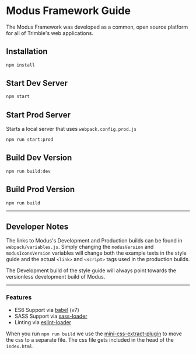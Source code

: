 # Modus Framework Guide

The Modus Framework was developed as a common, open source platform for all of Trimble's web applications.

## Installation

```bash
npm install
```

## Start Dev Server

```bash
npm start
```

## Start Prod Server

Starts a local server that uses `webpack.config.prod.js`

```bash
npm run start:prod
```

## Build Dev Version

```bash
npm run build:dev
```

## Build Prod Version

```bash
npm run build
```

---
## Developer Notes

The links to Modus's Development and Production builds can be found in `webpack/variables.js`. Simply changing the `modusVersion` and `modusIconsVersion` variables will change both the example texts in the style guide and the actual `<link>` and `<script>` tags used in the production builds.

The Development build of the style guide will always point towards the versionless development build of Modus.

---

### Features

* ES6 Support via [babel](https://babeljs.io/) (v7)
* SASS Support via [sass-loader](https://github.com/jtangelder/sass-loader)
* Linting via [eslint-loader](https://github.com/MoOx/eslint-loader)

When you run `npm run build` we use the [mini-css-extract-plugin](https://github.com/webpack-contrib/mini-css-extract-plugin) to move the css to a separate file. The css file gets included in the head of the `index.html`.
